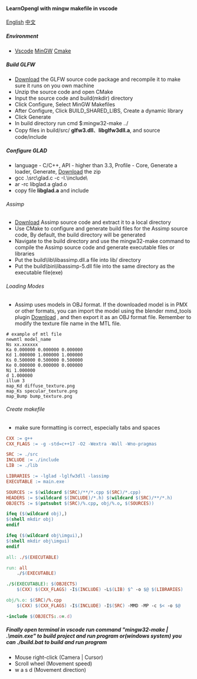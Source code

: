 #### LearnOpengl with mingw makefile in vscode

[English](README.md) [中文](README_zh.md)

##### Environment
- [Vscode](https://code.visualstudio.com/download) [MinGW](https://sourceforge.net/projects/mingw-w64/files/mingw-w64/mingw-w64-release/) [Cmake](https://cmake.org/download/) 

##### Build GLFW

- [Download](https://github.com/glfw/glfw/releases) the GLFW source code package and recompile it to make sure it runs on you own machine
- Unzip the source code and open CMake
- Input the source code and build(mkdir) directory
- Click Configure, Select MinGW Makefiles
- After Configure, Click BUILD_SHARED_LIBS, Create a dynamic library
- Click Generate
- In build directory run cmd $:mingw32-make ../
- Copy files in build/src/ **glfw3.dll**、**libglfw3dll.a**, and source code/include

##### Configure GLAD

- language - C/C++, API - higher than 3.3, Profile - Core, Generate a loader, Generate, [Download](https://glad.dav1d.de/) the zip
- gcc .\src\glad.c -c -I.\include\
- ar -rc libglad.a glad.o
- copy file **libglad.a** and include

###### Assimp

- [Download](https://github.com/assimp/assimp) Assimp source code and extract it to a local directory
- Use CMake to configure and generate build files for the Assimp source code, By default, the build directory will be generated
- Navigate to the build directory and use the mingw32-make command to compile the Assimp source code and generate executable files or libraries
- Put the build\lib\libassimp.dll.a file into lib/ directory
- Put the build\bin\libassimp-5.dll file into the same directory as the executable file(exe)

###### Loading Modes

- Assimp uses models in OBJ format. If the downloaded model is in PMX or other formats, you can import the model using the blender mmd_tools plugin [Download](https://github.com/powroupi/blender_mmd_tools) , and then export it as an OBJ format file. Remember to modify the texture file name in the MTL file. 

```
# example of mtl file
newmtl model_name
Ns xx.xxxxxx
Ka 0.000000 0.000000 0.000000
Kd 1.000000 1.000000 1.000000
Ks 0.500000 0.500000 0.500000
Ke 0.000000 0.000000 0.000000
Ni 1.000000
d 1.000000
illum 3
map_Kd diffuse_texture.png
map_Ks specular_texture.png
map_Bump bump_texture.png
```

###### Create makefile

- make sure formatting is correct, especially tabs and spaces

```makefile
CXX := g++
CXX_FLAGS := -g -std=c++17 -O2 -Wextra -Wall -Wno-pragmas

SRC := ./src
INCLUDE := ./include
LIB := ./lib

LIBRARIES := -lglad -lglfw3dll -lassimp
EXECUTABLE := main.exe

SOURCES := $(wildcard $(SRC)/**/*.cpp $(SRC)/*.cpp)
HEADERS := $(wildcard $(INCLUDE)/*.h) $(wildcard $(SRC)/**/*.h)
OBJECTS := $(patsubst $(SRC)/%.cpp, obj/%.o, $(SOURCES))

ifeq ($(wildcard obj),)
$(shell mkdir obj)
endif

ifeq ($(wildcard obj\imgui),)
$(shell mkdir obj\imgui)
endif

all: ./$(EXECUTABLE)

run: all
	./$(EXECUTABLE)

./$(EXECUTABLE): $(OBJECTS)
	$(CXX) $(CXX_FLAGS) -I$(INCLUDE) -L$(LIB) $^ -o $@ $(LIBRARIES)

obj/%.o: $(SRC)/%.cpp
	$(CXX) $(CXX_FLAGS) -I$(INCLUDE) -I$(SRC) -MMD -MP -c $< -o $@

-include $(OBJECTS:.o=.d)
```

##### Finally open terminal in vscode run command "mingw32-make | .\main.exe" to build project and run program or(windows system) you can ./build.bat to build and run program

- Mouse right-click (Camera | Cursor)
- Scroll wheel (Movement speed)
- w a s d (Movement direction)
